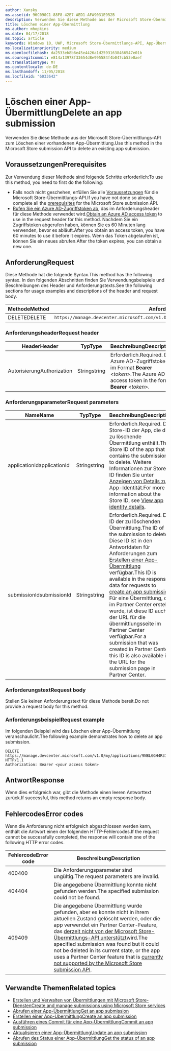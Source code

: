 ```yaml
---
author: Xansky
ms.assetid: 96C090C1-88F8-42E7-AED1-AFA9031E952B
description: Verwenden Sie diese Methode aus der Microsoft Store-Übermittlungs-API zum Löschen einer vorhandenen App-Übermittlung.
title: Löschen einer App-Übermittlung
ms.author: mhopkins
ms.date: 04/17/2018
ms.topic: article
keywords: Windows 10, UWP, Microsoft Store-Übermittlungs-API, App-Übermittlung, löschen
ms.localizationpriority: medium
ms.openlocfilehash: da2533eb8b6e45e4426a1d25931638466547e01b
ms.sourcegitcommit: e814a13978f33654d8e995584f4b047cb53e0aef
ms.translationtype: MT
ms.contentlocale: de-DE
ms.lasthandoff: 11/05/2018
ms.locfileid: "6033642"
---
```

# <a name="delete-an-app-submission"></a><span data-ttu-id="2545d-104">Löschen einer App-Übermittlung</span><span class="sxs-lookup"><span data-stu-id="2545d-104">Delete an app submission</span></span>

<span data-ttu-id="2545d-105">Verwenden Sie diese Methode aus der Microsoft Store-Übermittlungs-API zum Löschen einer vorhandenen App-Übermittlung.</span><span class="sxs-lookup"><span data-stu-id="2545d-105">Use this method in the Microsoft Store submission API to delete an existing app submission.</span></span>

## <a name="prerequisites"></a><span data-ttu-id="2545d-106">Voraussetzungen</span><span class="sxs-lookup"><span data-stu-id="2545d-106">Prerequisites</span></span>

<span data-ttu-id="2545d-107">Zur Verwendung dieser Methode sind folgende Schritte erforderlich:</span><span class="sxs-lookup"><span data-stu-id="2545d-107">To use this method, you need to first do the following:</span></span>

* <span data-ttu-id="2545d-108">Falls noch nicht geschehen, erfüllen Sie alle [Voraussetzungen](create-and-manage-submissions-using-windows-store-services.md#prerequisites) für die Microsoft Store-Übermittlungs-API.</span><span class="sxs-lookup"><span data-stu-id="2545d-108">If you have not done so already, complete all the [prerequisites](create-and-manage-submissions-using-windows-store-services.md#prerequisites) for the Microsoft Store submission API.</span></span>
* <span data-ttu-id="2545d-109">[Rufen Sie ein Azure AD-Zugriffstoken ab](create-and-manage-submissions-using-windows-store-services.md#obtain-an-azure-ad-access-token), das im Anforderungsheader für diese Methode verwendet wird.</span><span class="sxs-lookup"><span data-stu-id="2545d-109">[Obtain an Azure AD access token](create-and-manage-submissions-using-windows-store-services.md#obtain-an-azure-ad-access-token) to use in the request header for this method.</span></span> <span data-ttu-id="2545d-110">Nachdem Sie ein Zugriffstoken abgerufen haben, können Sie es 60 Minuten lang verwenden, bevor es abläuft.</span><span class="sxs-lookup"><span data-stu-id="2545d-110">After you obtain an access token, you have 60 minutes to use it before it expires.</span></span> <span data-ttu-id="2545d-111">Wenn das Token abgelaufen ist, können Sie ein neues abrufen.</span><span class="sxs-lookup"><span data-stu-id="2545d-111">After the token expires, you can obtain a new one.</span></span>

## <a name="request"></a><span data-ttu-id="2545d-112">Anforderung</span><span class="sxs-lookup"><span data-stu-id="2545d-112">Request</span></span>

<span data-ttu-id="2545d-113">Diese Methode hat die folgende Syntax.</span><span class="sxs-lookup"><span data-stu-id="2545d-113">This method has the following syntax.</span></span> <span data-ttu-id="2545d-114">In den folgenden Abschnitten finden Sie Verwendungsbeispiele und Beschreibungen des Header und Anforderungstexts.</span><span class="sxs-lookup"><span data-stu-id="2545d-114">See the following sections for usage examples and descriptions of the header and request body.</span></span>

| <span data-ttu-id="2545d-115">Methode</span><span class="sxs-lookup"><span data-stu-id="2545d-115">Method</span></span> | <span data-ttu-id="2545d-116">Anforderungs-URI</span><span class="sxs-lookup"><span data-stu-id="2545d-116">Request URI</span></span>                                                      |
|--------|------------------------------------------------------------------|
| <span data-ttu-id="2545d-117">DELETE</span><span class="sxs-lookup"><span data-stu-id="2545d-117">DELETE</span></span>    | ```https://manage.devcenter.microsoft.com/v1.0/my/applications/{applicationId}/submissions/{submissionId}``` |


### <a name="request-header"></a><span data-ttu-id="2545d-118">Anforderungsheader</span><span class="sxs-lookup"><span data-stu-id="2545d-118">Request header</span></span>

| <span data-ttu-id="2545d-119">Header</span><span class="sxs-lookup"><span data-stu-id="2545d-119">Header</span></span>        | <span data-ttu-id="2545d-120">Typ</span><span class="sxs-lookup"><span data-stu-id="2545d-120">Type</span></span>   | <span data-ttu-id="2545d-121">Beschreibung</span><span class="sxs-lookup"><span data-stu-id="2545d-121">Description</span></span>                                                                 |
|---------------|--------|-----------------------------------------------------------------------------|
| <span data-ttu-id="2545d-122">Autorisierung</span><span class="sxs-lookup"><span data-stu-id="2545d-122">Authorization</span></span> | <span data-ttu-id="2545d-123">String</span><span class="sxs-lookup"><span data-stu-id="2545d-123">string</span></span> | <span data-ttu-id="2545d-124">Erforderlich.</span><span class="sxs-lookup"><span data-stu-id="2545d-124">Required.</span></span> <span data-ttu-id="2545d-125">Das Azure AD-Zugriffstoken im Format **Bearer** &lt;*token*&gt;.</span><span class="sxs-lookup"><span data-stu-id="2545d-125">The Azure AD access token in the form **Bearer** &lt;*token*&gt;.</span></span> |


### <a name="request-parameters"></a><span data-ttu-id="2545d-126">Anforderungsparameter</span><span class="sxs-lookup"><span data-stu-id="2545d-126">Request parameters</span></span>

| <span data-ttu-id="2545d-127">Name</span><span class="sxs-lookup"><span data-stu-id="2545d-127">Name</span></span>        | <span data-ttu-id="2545d-128">Typ</span><span class="sxs-lookup"><span data-stu-id="2545d-128">Type</span></span>   | <span data-ttu-id="2545d-129">Beschreibung</span><span class="sxs-lookup"><span data-stu-id="2545d-129">Description</span></span>                                                                 |
|---------------|--------|-----------------------------------------------------------------------------|
| <span data-ttu-id="2545d-130">applicationId</span><span class="sxs-lookup"><span data-stu-id="2545d-130">applicationId</span></span> | <span data-ttu-id="2545d-131">String</span><span class="sxs-lookup"><span data-stu-id="2545d-131">string</span></span> | <span data-ttu-id="2545d-132">Erforderlich.</span><span class="sxs-lookup"><span data-stu-id="2545d-132">Required.</span></span> <span data-ttu-id="2545d-133">Die Store-ID der App, die die zu löschende Übermittlung enthält.</span><span class="sxs-lookup"><span data-stu-id="2545d-133">The Store ID of the app that contains the submission to delete.</span></span> <span data-ttu-id="2545d-134">Weitere Informationen zur Store-ID finden Sie unter [Anzeigen von Details zur App-Identität](https://msdn.microsoft.com/windows/uwp/publish/view-app-identity-details).</span><span class="sxs-lookup"><span data-stu-id="2545d-134">For more information about the Store ID, see [View app identity details](https://msdn.microsoft.com/windows/uwp/publish/view-app-identity-details).</span></span>  |
| <span data-ttu-id="2545d-135">submissionId</span><span class="sxs-lookup"><span data-stu-id="2545d-135">submissionId</span></span> | <span data-ttu-id="2545d-136">String</span><span class="sxs-lookup"><span data-stu-id="2545d-136">string</span></span> | <span data-ttu-id="2545d-137">Erforderlich.</span><span class="sxs-lookup"><span data-stu-id="2545d-137">Required.</span></span> <span data-ttu-id="2545d-138">Die ID der zu löschenden Übermittlung.</span><span class="sxs-lookup"><span data-stu-id="2545d-138">The ID of the submission to delete.</span></span> <span data-ttu-id="2545d-139">Diese ID ist in den Antwortdaten für Anforderungen zum [Erstellen einer App-Übermittlung](create-an-app-submission.md) verfügbar.</span><span class="sxs-lookup"><span data-stu-id="2545d-139">This ID is available in the response data for requests to [create an app submission](create-an-app-submission.md).</span></span> <span data-ttu-id="2545d-140">Für eine Übermittlung, die im Partner Center erstellt wurde, ist diese ID auch in der URL für die übermittlungsseite im Partner Center verfügbar.</span><span class="sxs-lookup"><span data-stu-id="2545d-140">For a submission that was created in Partner Center, this ID is also available in the URL for the submission page in Partner Center.</span></span>  |


### <a name="request-body"></a><span data-ttu-id="2545d-141">Anforderungstext</span><span class="sxs-lookup"><span data-stu-id="2545d-141">Request body</span></span>

<span data-ttu-id="2545d-142">Stellen Sie keinen Anforderungstext für diese Methode bereit.</span><span class="sxs-lookup"><span data-stu-id="2545d-142">Do not provide a request body for this method.</span></span>


### <a name="request-example"></a><span data-ttu-id="2545d-143">Anforderungsbeispiel</span><span class="sxs-lookup"><span data-stu-id="2545d-143">Request example</span></span>

<span data-ttu-id="2545d-144">Im folgenden Beispiel wird das Löschen einer App-Übermittlung veranschaulicht.</span><span class="sxs-lookup"><span data-stu-id="2545d-144">The following example demonstrates how to delete an app submission.</span></span>

```
DELETE https://manage.devcenter.microsoft.com/v1.0/my/applications/9NBLGGH4R315/submissions/1152921504621243610 HTTP/1.1
Authorization: Bearer <your access token>
```

## <a name="response"></a><span data-ttu-id="2545d-145">Antwort</span><span class="sxs-lookup"><span data-stu-id="2545d-145">Response</span></span>

<span data-ttu-id="2545d-146">Wenn dies erfolgreich war, gibt die Methode einen leeren Antworttext zurück.</span><span class="sxs-lookup"><span data-stu-id="2545d-146">If successful, this method returns an empty response body.</span></span>

## <a name="error-codes"></a><span data-ttu-id="2545d-147">Fehlercodes</span><span class="sxs-lookup"><span data-stu-id="2545d-147">Error codes</span></span>

<span data-ttu-id="2545d-148">Wenn die Anforderung nicht erfolgreich abgeschlossen werden kann, enthält die Antwort einen der folgenden HTTP-Fehlercodes.</span><span class="sxs-lookup"><span data-stu-id="2545d-148">If the request cannot be successfully completed, the response will contain one of the following HTTP error codes.</span></span>

| <span data-ttu-id="2545d-149">Fehlercode</span><span class="sxs-lookup"><span data-stu-id="2545d-149">Error code</span></span> |  <span data-ttu-id="2545d-150">Beschreibung</span><span class="sxs-lookup"><span data-stu-id="2545d-150">Description</span></span>   |
|--------|------------------|
| <span data-ttu-id="2545d-151">400</span><span class="sxs-lookup"><span data-stu-id="2545d-151">400</span></span>  | <span data-ttu-id="2545d-152">Die Anforderungsparameter sind ungültig.</span><span class="sxs-lookup"><span data-stu-id="2545d-152">The request parameters are invalid.</span></span> |
| <span data-ttu-id="2545d-153">404</span><span class="sxs-lookup"><span data-stu-id="2545d-153">404</span></span>  | <span data-ttu-id="2545d-154">Die angegebene Übermittlung konnte nicht gefunden werden.</span><span class="sxs-lookup"><span data-stu-id="2545d-154">The specified submission could not be found.</span></span> |
| <span data-ttu-id="2545d-155">409</span><span class="sxs-lookup"><span data-stu-id="2545d-155">409</span></span>  | <span data-ttu-id="2545d-156">Die angegebene Übermittlung wurde gefunden, aber es konnte nicht in ihrem aktuellen Zustand gelöscht werden, oder die app verwendet ein Partner Center-Feature, das [derzeit nicht von der Microsoft Store-Übermittlungs-API unterstützt](create-and-manage-submissions-using-windows-store-services.md#not_supported)wird.</span><span class="sxs-lookup"><span data-stu-id="2545d-156">The specified submission was found but it could not be deleted in its current state, or the app uses a Partner Center feature that is [currently not supported by the Microsoft Store submission API](create-and-manage-submissions-using-windows-store-services.md#not_supported).</span></span> |


## <a name="related-topics"></a><span data-ttu-id="2545d-157">Verwandte Themen</span><span class="sxs-lookup"><span data-stu-id="2545d-157">Related topics</span></span>

* [<span data-ttu-id="2545d-158">Erstellen und Verwalten von Übermittlungen mit Microsoft Store-Diensten</span><span class="sxs-lookup"><span data-stu-id="2545d-158">Create and manage submissions using Microsoft Store services</span></span>](create-and-manage-submissions-using-windows-store-services.md)
* [<span data-ttu-id="2545d-159">Abrufen einer App-Übermittlung</span><span class="sxs-lookup"><span data-stu-id="2545d-159">Get an app submission</span></span>](get-an-app-submission.md)
* [<span data-ttu-id="2545d-160">Erstellen einer App-Übermittlung</span><span class="sxs-lookup"><span data-stu-id="2545d-160">Create an app submission</span></span>](create-an-app-submission.md)
* [<span data-ttu-id="2545d-161">Ausführen eines Commit für eine App-Übermittlung</span><span class="sxs-lookup"><span data-stu-id="2545d-161">Commit an app submission</span></span>](commit-an-app-submission.md)
* [<span data-ttu-id="2545d-162">Aktualisieren einer App-Übermittlung</span><span class="sxs-lookup"><span data-stu-id="2545d-162">Update an app submission</span></span>](update-an-app-submission.md)
* [<span data-ttu-id="2545d-163">Abrufen des Status einer App-Übermittlung</span><span class="sxs-lookup"><span data-stu-id="2545d-163">Get the status of an app submission</span></span>](get-status-for-an-app-submission.md)
